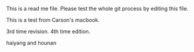 This is a read me file.
Please test the whole git process by editing this file.

This is a test from Carson's macbook.

3rd time revision.
4th time edition.

haiyang and hounan
